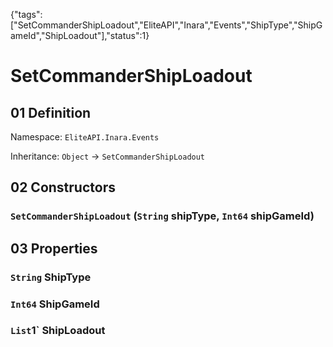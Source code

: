 {"tags":["SetCommanderShipLoadout","EliteAPI","Inara","Events","ShipType","ShipGameId","ShipLoadout"],"status":1}

# SetCommanderShipLoadout

## 01 Definition

Namespace: `EliteAPI.Inara.Events`

Inheritance: `Object` → `SetCommanderShipLoadout`

## 02 Constructors

### `SetCommanderShipLoadout` (`String` shipType, `Int64` shipGameId)

## 03 Properties

### `String` ShipType

### `Int64` ShipGameId

### `List`1` ShipLoadout

